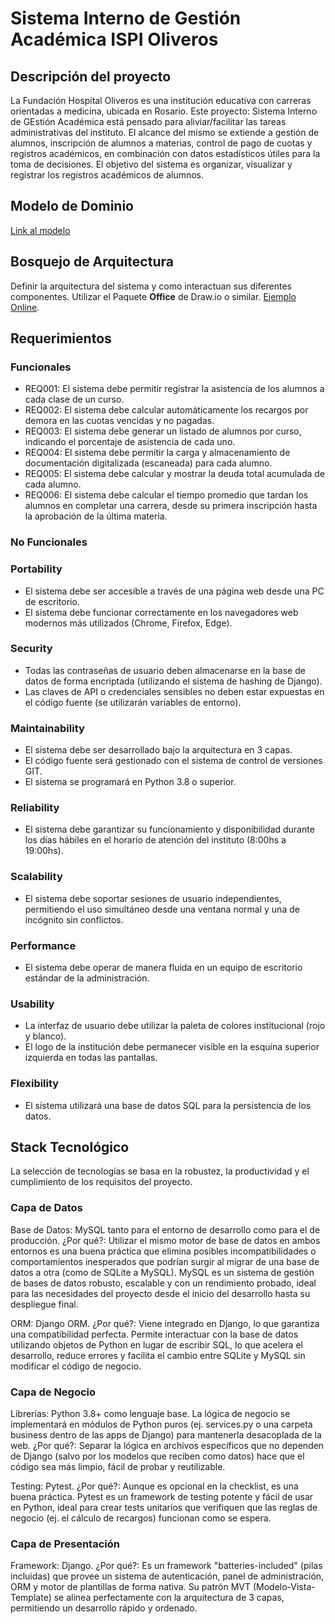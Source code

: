 # Sistema Interno de Gestión Académica ISPI Oliveros

## Descripción del proyecto

La Fundación Hospital Oliveros es una institución educativa con carreras orientadas a medicina, ubicada en Rosario.
Este proyecto: Sistema Interno de GEstión Académica está pensado para aliviar/facilitar las tareas administrativas del instituto. El alcance del mismo se extiende a gestión de alumnos, inscripción de alumnos a materias, control de pago de cuotas y registros académicos, en combinación con datos estadísticos útiles para la toma de decisiones.
El objetivo del sistema es organizar, visualizar y registrar los registros académicos de alumnos. 

## Modelo de Dominio

[Link al modelo](https://drive.google.com/file/d/1dFN4Qkw96IlSugg3RcRr6Ni13aRTl1cl/view?usp=drive_link)

## Bosquejo de Arquitectura

Definir la arquitectura del sistema y como interactuan sus diferentes componentes. Utilizar el Paquete **Office** de Draw.io o similar. [Ejemplo Online]().

## Requerimientos

### Funcionales

* REQ001: El sistema debe permitir registrar la asistencia de los alumnos a cada clase de un curso.
* REQ002: El sistema debe calcular automáticamente los recargos por demora en las cuotas vencidas y no pagadas.
* REQ003: El sistema debe generar un listado de alumnos por curso, indicando el porcentaje de asistencia de cada uno.
* REQ004: El sistema debe permitir la carga y almacenamiento de documentación digitalizada (escaneada) para cada alumno.
* REQ005: El sistema debe calcular y mostrar la deuda total acumulada de cada alumno.
* REQ006: El sistema debe calcular el tiempo promedio que tardan los alumnos en completar una carrera, desde su primera inscripción hasta la aprobación de la última materia.

### No Funcionales

### Portability

- El sistema debe ser accesible a través de una página web desde una PC de escritorio.
- El sistema debe funcionar correctamente en los navegadores web modernos más utilizados (Chrome, Firefox, Edge).

### Security

- Todas las contraseñas de usuario deben almacenarse en la base de datos de forma encriptada (utilizando el sistema de hashing de Django).
- Las claves de API o credenciales sensibles no deben estar expuestas en el código fuente (se utilizarán variables de entorno).

### Maintainability

- El sistema debe ser desarrollado bajo la arquitectura en 3 capas.
- El código fuente será gestionado con el sistema de control de versiones GIT.
- El sistema se programará en Python 3.8 o superior.

### Reliability

- El sistema debe garantizar su funcionamiento y disponibilidad durante los días hábiles en el horario de atención del instituto (8:00hs a 19:00hs).

### Scalability

- El sistema debe soportar sesiones de usuario independientes, permitiendo el uso simultáneo desde una ventana normal y una de incógnito sin conflictos.

### Performance

- El sistema debe operar de manera fluida en un equipo de escritorio estándar de la administración.

### Usability

- La interfaz de usuario debe utilizar la paleta de colores institucional (rojo y blanco).
- El logo de la institución debe permanecer visible en la esquina superior izquierda en todas las pantallas.

### Flexibility

- El sistema utilizará una base de datos SQL para la persistencia de los datos.

## Stack Tecnológico

La selección de tecnologías se basa en la robustez, la productividad y el cumplimiento de los requisitos del proyecto.

### Capa de Datos

Base de Datos: MySQL tanto para el entorno de desarrollo como para el de producción.
¿Por qué?: Utilizar el mismo motor de base de datos en ambos entornos es una buena práctica que elimina posibles incompatibilidades o comportamientos inesperados que podrían surgir al migrar de una base de datos a otra (como de SQLite a MySQL). MySQL es un sistema de gestión de bases de datos robusto, escalable y con un rendimiento probado, ideal para las necesidades del proyecto desde el inicio del desarrollo hasta su despliegue final.

ORM: Django ORM.
¿Por qué?: Viene integrado en Django, lo que garantiza una compatibilidad perfecta. Permite interactuar con la base de datos utilizando objetos de Python en lugar de escribir SQL, lo que acelera el desarrollo, reduce errores y facilita el cambio entre SQLite y MySQL sin modificar el código de negocio.

### Capa de Negocio

Librerías: Python 3.8+ como lenguaje base. La lógica de negocio se implementará en módulos de Python puros (ej. services.py o una carpeta business dentro de las apps de Django) para mantenerla desacoplada de la web.
¿Por qué?: Separar la lógica en archivos específicos que no dependen de Django (salvo por los modelos que reciben como datos) hace que el código sea más limpio, fácil de probar y reutilizable.

Testing: Pytest.
¿Por qué?: Aunque es opcional en la checklist, es una buena práctica. Pytest es un framework de testing potente y fácil de usar en Python, ideal para crear tests unitarios que verifiquen que las reglas de negocio (ej. el cálculo de recargos) funcionan como se espera.

### Capa de Presentación

Framework: Django.
¿Por qué?: Es un framework "batteries-included" (pilas incluidas) que provee un sistema de autenticación, panel de administración, ORM y motor de plantillas de forma nativa. Su patrón MVT (Modelo-Vista-Template) se alinea perfectamente con la arquitectura de 3 capas, permitiendo un desarrollo rápido y ordenado.